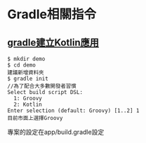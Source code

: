 # Gradle相關指令
## [gradle建立Kotlin應用](https://docs.gradle.org/current/samples/sample_building_kotlin_libraries.html)
```
$ mkdir demo
$ cd demo
建議新增資料夾
$ gradle init
//為了配合大多數開發者習慣
Select build script DSL:
  1: Groovy
  2: Kotlin
Enter selection (default: Groovy) [1..2] 1
目前市面上選擇Groovy
```
專案的設定在app/build.gradle設定